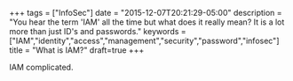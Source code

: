 
+++
tags = ["InfoSec"]
date = "2015-12-07T20:21:29-05:00"
description = "You hear the term 'IAM' all the time but what does it really mean? It is a lot more than just ID's and passwords."
keywords = ["IAM","identity","access","management","security","password","infosec"]
title = "What is IAM?"
draft=true
+++

IAM complicated.
